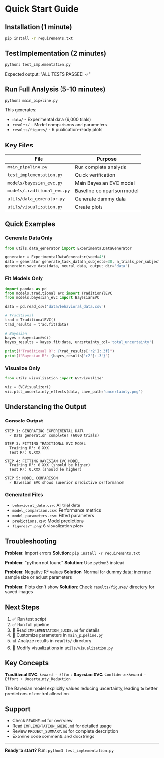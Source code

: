 # Quick Start Guide

## Installation (1 minute)

```bash
pip install -r requirements.txt
```

## Test Implementation (2 minutes)

```bash
python3 test_implementation.py
```

Expected output: "ALL TESTS PASSED! ✓"

## Run Full Analysis (5-10 minutes)

```bash
python3 main_pipeline.py
```

This generates:
- `data/` - Experimental data (6,000 trials)
- `results/` - Model comparisons and parameters
- `results/figures/` - 6 publication-ready plots

## Key Files

| File | Purpose |
|------|---------|
| `main_pipeline.py` | Run complete analysis |
| `test_implementation.py` | Quick verification |
| `models/bayesian_evc.py` | Main Bayesian EVC model |
| `models/traditional_evc.py` | Baseline comparison model |
| `utils/data_generator.py` | Generate dummy data |
| `utils/visualization.py` | Create plots |

## Quick Examples

### Generate Data Only
```python
from utils.data_generator import ExperimentalDataGenerator

generator = ExperimentalDataGenerator(seed=42)
data = generator.generate_task_data(n_subjects=30, n_trials_per_subject=200)
generator.save_data(data, neural_data, output_dir='data')
```

### Fit Models Only
```python
import pandas as pd
from models.traditional_evc import TraditionalEVC
from models.bayesian_evc import BayesianEVC

data = pd.read_csv('data/behavioral_data.csv')

# Traditional
trad = TraditionalEVC()
trad_results = trad.fit(data)

# Bayesian
bayes = BayesianEVC()
bayes_results = bayes.fit(data, uncertainty_col='total_uncertainty')

print(f"Traditional R²: {trad_results['r2']:.3f}")
print(f"Bayesian R²: {bayes_results['r2']:.3f}")
```

### Visualize Only
```python
from utils.visualization import EVCVisualizer

viz = EVCVisualizer()
viz.plot_uncertainty_effects(data, save_path='uncertainty.png')
```

## Understanding the Output

### Console Output
```
STEP 1: GENERATING EXPERIMENTAL DATA
  ✓ Data generation complete! (6000 trials)

STEP 3: FITTING TRADITIONAL EVC MODEL
  Training R²: 0.XXX
  Test R²: 0.XXX

STEP 4: FITTING BAYESIAN EVC MODEL
  Training R²: 0.XXX (should be higher)
  Test R²: 0.XXX (should be higher)

STEP 5: MODEL COMPARISON
  ✓ Bayesian EVC shows superior predictive performance!
```

### Generated Files
- `behavioral_data.csv`: All trial data
- `model_comparison.csv`: Performance metrics
- `model_parameters.csv`: Fitted parameters
- `predictions.csv`: Model predictions
- `figures/*.png`: 6 visualization plots

## Troubleshooting

**Problem**: Import errors
**Solution**: `pip install -r requirements.txt`

**Problem**: "python not found"
**Solution**: Use `python3` instead

**Problem**: Negative R² values
**Solution**: Normal for dummy data; increase sample size or adjust parameters

**Problem**: Plots don't show
**Solution**: Check `results/figures/` directory for saved images

## Next Steps

1. ✅ Run test script
2. ✅ Run full pipeline
3. 📖 Read `IMPLEMENTATION_GUIDE.md` for details
4. 🔧 Customize parameters in `main_pipeline.py`
5. 📊 Analyze results in `results/` directory
6. 🎨 Modify visualizations in `utils/visualization.py`

## Key Concepts

**Traditional EVC**: `Reward - Effort`
**Bayesian EVC**: `Confidence×Reward - Effort + Uncertainty_Reduction`

The Bayesian model explicitly values reducing uncertainty, leading to better predictions of control allocation.

## Support

- Check `README.md` for overview
- Read `IMPLEMENTATION_GUIDE.md` for detailed usage
- Review `PROJECT_SUMMARY.md` for complete description
- Examine code comments and docstrings

---

**Ready to start?** Run: `python3 test_implementation.py`

